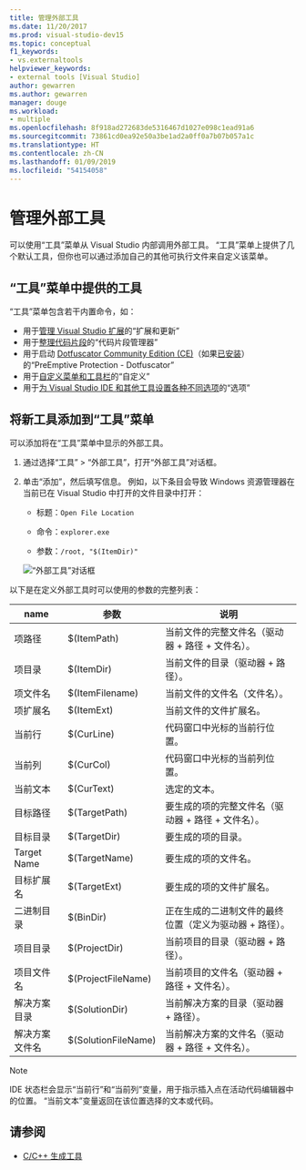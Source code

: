 ```yaml
---
title: 管理外部工具
ms.date: 11/20/2017
ms.prod: visual-studio-dev15
ms.topic: conceptual
f1_keywords:
- vs.externaltools
helpviewer_keywords:
- external tools [Visual Studio]
author: gewarren
ms.author: gewarren
manager: douge
ms.workload:
- multiple
ms.openlocfilehash: 8f918ad272683de5316467d1027e098c1ead91a6
ms.sourcegitcommit: 73861cd0ea92e50a3be1ad2a0ff0a7b07b057a1c
ms.translationtype: HT
ms.contentlocale: zh-CN
ms.lasthandoff: 01/09/2019
ms.locfileid: "54154058"
---
```

# <a name="manage-external-tools"></a>管理外部工具

可以使用“工具”菜单从 Visual Studio 内部调用外部工具。 “工具”菜单上提供了几个默认工具，但你也可以通过添加自己的其他可执行文件来自定义该菜单。

## <a name="tools-available-on-the-tools-menu"></a>“工具”菜单中提供的工具

“工具”菜单包含若干内置命令，如：

* 用于[管理 Visual Studio 扩展](finding-and-using-visual-studio-extensions.md)的“扩展和更新”
* 用于[整理代码片段](code-snippets.md)的“代码片段管理器”
* 用于启动 [Dotfuscator Community Edition (CE)](dotfuscator/index.md)（如果[已安装](dotfuscator/install.md)）的“PreEmptive Protection - Dotfuscator”
* 用于[自定义菜单和工具栏](how-to-customize-menus-and-toolbars-in-visual-studio.md)的“自定义”
* 用于[为 Visual Studio IDE 和其他工具设置各种不同选项](reference/options-dialog-box-visual-studio.md)的“选项”

## <a name="add-new-tools-to-the-tools-menu"></a>将新工具添加到“工具”菜单

可以添加将在“工具”菜单中显示的外部工具。

1. 通过选择“工具” > “外部工具”，打开“外部工具”对话框。

1. 单击“添加”，然后填写信息。 例如，以下条目会导致 Windows 资源管理器在当前已在 Visual Studio 中打开的文件目录中打开：

   * 标题：`Open File Location`

   * 命令：`explorer.exe`

   * 参数：`/root, "$(ItemDir)"`

   ![“外部工具”对话框](media/external-tools-dialog.png)

以下是在定义外部工具时可以使用的参数的完整列表：

|name|参数|说明|
|----------|--------------|-----------------|
|项路径|$(ItemPath)|当前文件的完整文件名（驱动器 + 路径 + 文件名）。|
|项目录|$(ItemDir)|当前文件的目录（驱动器 + 路径）。|
|项文件名|$(ItemFilename)|当前文件的文件名（文件名）。|
|项扩展名|$(ItemExt)|当前文件的文件扩展名。|
|当前行|$(CurLine)|代码窗口中光标的当前行位置。|
|当前列|$(CurCol)|代码窗口中光标的当前列位置。|
|当前文本|$(CurText)|选定的文本。|
|目标路径|$(TargetPath)|要生成的项的完整文件名（驱动器 + 路径 + 文件名）。|
|目标目录|$(TargetDir)|要生成的项的目录。|
|Target Name|$(TargetName)|要生成的项的文件名。|
|目标扩展名|$(TargetExt)|要生成的项的文件扩展名。|
|二进制目录|$(BinDir)|正在生成的二进制文件的最终位置（定义为驱动器 + 路径）。|
|项目目录|$(ProjectDir)|当前项目的目录（驱动器 + 路径）。|
|项目文件名|$(ProjectFileName)|当前项目的文件名（驱动器 + 路径 + 文件名）。|
|解决方案目录|$(SolutionDir)|当前解决方案的目录（驱动器 + 路径）。|
|解决方案文件名|$(SolutionFileName)|当前解决方案的文件名（驱动器 + 路径 + 文件名）。|

> [!NOTE]
> IDE 状态栏会显示“当前行”和“当前列”变量，用于指示插入点在活动代码编辑器中的位置。 “当前文本”变量返回在该位置选择的文本或代码。

## <a name="see-also"></a>请参阅

- [C/C++ 生成工具](/cpp/build/reference/c-cpp-build-tools)
